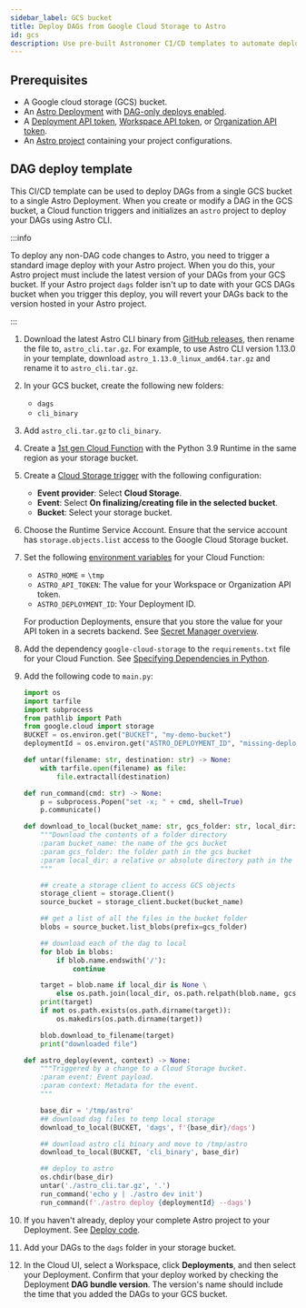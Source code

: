 ```yaml
---
sidebar_label: GCS bucket
title: Deploy DAGs from Google Cloud Storage to Astro
id: gcs
description: Use pre-built Astronomer CI/CD templates to automate deploying Apache Airflow DAGs to Astro using Google Cloud Storage.
---
```


## Prerequisites

- A Google cloud storage (GCS) bucket.
- An [Astro Deployment](create-deployment.md) with [DAG-only deploys enabled](deploy-dags.md#enable-disable-dag-only-deploys-on-a-deployment).
- A [Deployment API token](deployment-api-tokens.md), [Workspace API token](workspace-api-tokens.md), or [Organization API token](organization-api-tokens.md).
- An [Astro project](first-dag-cli.md) containing your project configurations.

## DAG deploy template

This CI/CD template can be used to deploy DAGs from a single GCS bucket to a single Astro Deployment. When you create or modify a DAG in the GCS bucket, a Cloud function triggers and initializes an `astro` project to deploy your DAGs using Astro CLI.

:::info

To deploy any non-DAG code changes to Astro, you need to trigger a standard image deploy with your Astro project. When you do this, your Astro project must include the latest version of your DAGs from your GCS bucket. If your Astro project `dags` folder isn't up to date with your GCS DAGs bucket when you trigger this deploy, you will revert your DAGs back to the version hosted in your Astro project.

:::

1. Download the latest Astro CLI binary from [GitHub releases](https://github.com/astronomer/astro-cli/releases), then rename the file to, `astro_cli.tar.gz`. For example, to use Astro CLI version 1.13.0 in your template, download `astro_1.13.0_linux_amd64.tar.gz` and rename it to `astro_cli.tar.gz`.
2. In your GCS bucket, create the following new folders:

    - `dags`
    - `cli_binary`

3. Add `astro_cli.tar.gz` to `cli_binary`.
4. Create a [1st gen Cloud Function](https://cloud.google.com/functions/docs/console-quickstart-1st-gen#create_a_function) with the Python 3.9 Runtime in the same region as your storage bucket.
5. Create a [Cloud Storage trigger](https://cloud.google.com/functions/docs/calling/storage) with the following configuration: 

    - **Event provider**: Select **Cloud Storage**.
    - **Event**: Select **On finalizing/creating file in the selected bucket**.
    - **Bucket**: Select your storage bucket.

6. Choose the Runtime Service Account. Ensure that the service account has `storage.objects.list` access to the Google Cloud Storage bucket.

7. Set the following [environment variables](https://cloud.google.com/functions/docs/configuring/env-var#setting_runtime_environment_variables) for your Cloud Function:

    - `ASTRO_HOME` = `\tmp`
    - `ASTRO_API_TOKEN`: The value for your Workspace or Organization API token.
    - `ASTRO_DEPLOYMENT_ID`: Your Deployment ID.

    For production Deployments, ensure that you store the value for your API token in a secrets backend. See [Secret Manager overview](https://cloud.google.com/secret-manager/docs/overview).

8. Add the dependency `google-cloud-storage` to the `requirements.txt` file for your Cloud Function. See [Specifying Dependencies in Python](https://cloud.google.com/functions/docs/writing/specifying-dependencies-python).

9. Add the following code to `main.py`:

    ```python
    import os
    import tarfile
    import subprocess
    from pathlib import Path
    from google.cloud import storage
    BUCKET = os.environ.get("BUCKET", "my-demo-bucket")
    deploymentId = os.environ.get("ASTRO_DEPLOYMENT_ID", "missing-deployment-id")

    def untar(filename: str, destination: str) -> None:
        with tarfile.open(filename) as file:
            file.extractall(destination)
    
    def run_command(cmd: str) -> None:
        p = subprocess.Popen("set -x; " + cmd, shell=True)
        p.communicate()

    def download_to_local(bucket_name: str, gcs_folder: str, local_dir: str = None) -> None:
        """Download the contents of a folder directory
        :param bucket_name: the name of the gcs bucket
        :param gcs_folder: the folder path in the gcs bucket
        :param local_dir: a relative or absolute directory path in the local file system
        """

        ## create a storage client to access GCS objects
        storage_client = storage.Client()
        source_bucket = storage_client.bucket(bucket_name)

        ## get a list of all the files in the bucket folder
        blobs = source_bucket.list_blobs(prefix=gcs_folder)

        ## download each of the dag to local
        for blob in blobs:
            if blob.name.endswith('/'):
                continue

        target = blob.name if local_dir is None \
            else os.path.join(local_dir, os.path.relpath(blob.name, gcs_folder))
        print(target)
        if not os.path.exists(os.path.dirname(target)):
            os.makedirs(os.path.dirname(target))

        blob.download_to_filename(target)
        print("downloaded file")
    
    def astro_deploy(event, context) -> None:
        """Triggered by a change to a Cloud Storage bucket.
        :param event: Event payload.
        :param context: Metadata for the event.
        """

        base_dir = '/tmp/astro'
        ## download dag files to temp local storage
        download_to_local(BUCKET, 'dags', f'{base_dir}/dags')
    
        ## download astro cli binary and move to /tmp/astro
        download_to_local(BUCKET, 'cli_binary', base_dir)

        ## deploy to astro
        os.chdir(base_dir)
        untar('./astro_cli.tar.gz', '.')
        run_command('echo y | ./astro dev init')
        run_command(f'./astro deploy {deploymentId} --dags')
    ```

10. If you haven't already, deploy your complete Astro project to your Deployment. See [Deploy code](deploy-code.md).
11. Add your DAGs to the `dags` folder in your storage bucket.
12. In the Cloud UI, select a Workspace, click **Deployments**, and then select your Deployment. Confirm that your deploy worked by checking the Deployment **DAG bundle version**. The version's name should include the time that you added the DAGs to your GCS bucket. 
